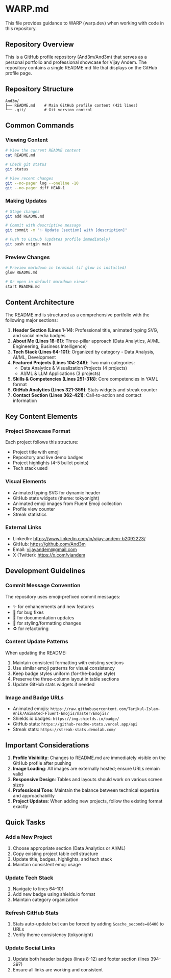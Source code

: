 # WARP.md

This file provides guidance to WARP (warp.dev) when working with code in this repository.

## Repository Overview

This is a GitHub profile repository (And3m/And3m) that serves as a personal portfolio and professional showcase for Vijay Andem. The repository contains a single README.md file that displays on the GitHub profile page.

## Repository Structure

```
And3m/
├── README.md    # Main GitHub profile content (421 lines)
└── .git/        # Git version control
```

## Common Commands

### Viewing Content
```bash
# View the current README content
cat README.md

# Check git status
git status

# View recent changes
git --no-pager log --oneline -10
git --no-pager diff HEAD~1
```

### Making Updates
```bash
# Stage changes
git add README.md

# Commit with descriptive message
git commit -m "✨ Update [section] with [description]"

# Push to GitHub (updates profile immediately)
git push origin main
```

### Preview Changes
```bash
# Preview markdown in terminal (if glow is installed)
glow README.md

# Or open in default markdown viewer
start README.md
```

## Content Architecture

The README.md is structured as a comprehensive portfolio with the following major sections:

1. **Header Section (Lines 1-14)**: Professional title, animated typing SVG, and social media badges
2. **About Me (Lines 18-61)**: Three-pillar approach (Data Analytics, AI/ML Engineering, Business Intelligence)
3. **Tech Stack (Lines 64-101)**: Organized by category - Data Analysis, AI/ML, Development
4. **Featured Projects (Lines 104-248)**: Two main categories:
   - Data Analytics & Visualization Projects (4 projects)
   - AI/ML & LLM Applications (3 projects)
5. **Skills & Competencies (Lines 251-318)**: Core competencies in YAML format
6. **GitHub Analytics (Lines 321-359)**: Stats widgets and streak counter
7. **Contact Section (Lines 362-421)**: Call-to-action and contact information

## Key Content Elements

### Project Showcase Format
Each project follows this structure:
- Project title with emoji
- Repository and live demo badges
- Project highlights (4-5 bullet points)
- Tech stack used

### Visual Elements
- Animated typing SVG for dynamic header
- GitHub stats widgets (theme: tokyonight)
- Animated emoji images from Fluent Emoji collection
- Profile view counter
- Streak statistics

### External Links
- LinkedIn: https://www.linkedin.com/in/vijay-andem-b2092223/
- GitHub: https://github.com/And3m
- Email: vijayandem@gmail.com
- X (Twitter): https://x.com/vjandem

## Development Guidelines

### Commit Message Convention
The repository uses emoji-prefixed commit messages:
- ✨ for enhancements and new features
- 🐛 for bug fixes
- 📝 for documentation updates
- 🎨 for styling/formatting changes
- ♻️ for refactoring

### Content Update Patterns
When updating the README:
1. Maintain consistent formatting with existing sections
2. Use similar emoji patterns for visual consistency
3. Keep badge styles uniform (for-the-badge style)
4. Preserve the three-column layout in table sections
5. Update GitHub stats widgets if needed

### Image and Badge URLs
- Animated emojis: `https://raw.githubusercontent.com/Tarikul-Islam-Anik/Animated-Fluent-Emojis/master/Emojis/`
- Shields.io badges: `https://img.shields.io/badge/`
- GitHub stats: `https://github-readme-stats.vercel.app/api`
- Streak stats: `https://streak-stats.demolab.com/`

## Important Considerations

1. **Profile Visibility**: Changes to README.md are immediately visible on the GitHub profile after pushing
2. **Image Loading**: All images are externally hosted; ensure URLs remain valid
3. **Responsive Design**: Tables and layouts should work on various screen sizes
4. **Professional Tone**: Maintain the balance between technical expertise and approachability
5. **Project Updates**: When adding new projects, follow the existing format exactly

## Quick Tasks

### Add a New Project
1. Choose appropriate section (Data Analytics or AI/ML)
2. Copy existing project table cell structure
3. Update title, badges, highlights, and tech stack
4. Maintain consistent emoji usage

### Update Tech Stack
1. Navigate to lines 64-101
2. Add new badge using shields.io format
3. Maintain category organization

### Refresh GitHub Stats
1. Stats auto-update but can be forced by adding `&cache_seconds=86400` to URLs
2. Verify theme consistency (tokyonight)

### Update Social Links
1. Update both header badges (lines 8-12) and footer section (lines 394-397)
2. Ensure all links are working and consistent
